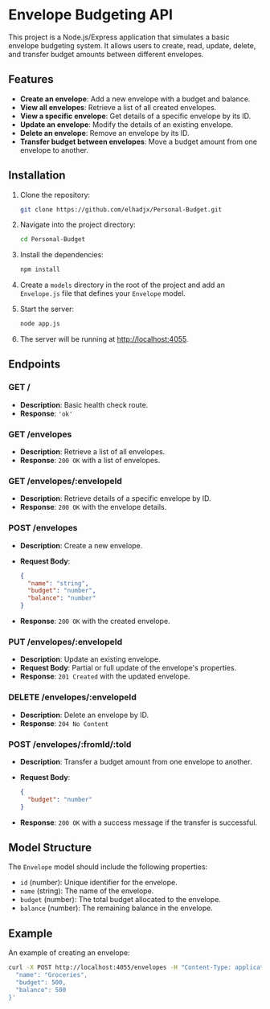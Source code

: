 
# Envelope Budgeting API

This project is a Node.js/Express application that simulates a basic envelope budgeting system. It allows users to create, read, update, delete, and transfer budget amounts between different envelopes.

## Features

- **Create an envelope**: Add a new envelope with a budget and balance.
- **View all envelopes**: Retrieve a list of all created envelopes.
- **View a specific envelope**: Get details of a specific envelope by its ID.
- **Update an envelope**: Modify the details of an existing envelope.
- **Delete an envelope**: Remove an envelope by its ID.
- **Transfer budget between envelopes**: Move a budget amount from one envelope to another.

## Installation

1. Clone the repository:

   ```bash
   git clone https://github.com/elhadjx/Personal-Budget.git
   ```

2. Navigate into the project directory:

   ```bash
   cd Personal-Budget
   ```

3. Install the dependencies:

   ```bash
   npm install
   ```

4. Create a `models` directory in the root of the project and add an `Envelope.js` file that defines your `Envelope` model.

5. Start the server:

   ```bash
   node app.js
   ```

6. The server will be running at [http://localhost:4055](http://localhost:4055).

## Endpoints

### GET /

- **Description**: Basic health check route.
- **Response**: `'ok'`

### GET /envelopes

- **Description**: Retrieve a list of all envelopes.
- **Response**: `200 OK` with a list of envelopes.

### GET /envelopes/:envelopeId

- **Description**: Retrieve details of a specific envelope by ID.
- **Response**: `200 OK` with the envelope details.

### POST /envelopes

- **Description**: Create a new envelope.
- **Request Body**:

  ```json
  {
    "name": "string",
    "budget": "number",
    "balance": "number"
  }
  ```

- **Response**: `200 OK` with the created envelope.

### PUT /envelopes/:envelopeId

- **Description**: Update an existing envelope.
- **Request Body**: Partial or full update of the envelope's properties.
- **Response**: `201 Created` with the updated envelope.

### DELETE /envelopes/:envelopeId

- **Description**: Delete an envelope by ID.
- **Response**: `204 No Content`

### POST /envelopes/:fromId/:toId

- **Description**: Transfer a budget amount from one envelope to another.
- **Request Body**:

  ```json
  {
    "budget": "number"
  }
  ```

- **Response**: `200 OK` with a success message if the transfer is successful.

## Model Structure

The `Envelope` model should include the following properties:

- `id` (number): Unique identifier for the envelope.
- `name` (string): The name of the envelope.
- `budget` (number): The total budget allocated to the envelope.
- `balance` (number): The remaining balance in the envelope.

## Example

An example of creating an envelope:

```bash
curl -X POST http://localhost:4055/envelopes -H "Content-Type: application/json" -d '{
  "name": "Groceries",
  "budget": 500,
  "balance": 500
}'
```



